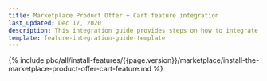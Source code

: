 ```yaml
---
title: Marketplace Product Offer + Cart feature integration
last_updated: Dec 17, 2020
description: This integration guide provides steps on how to integrate the Marketplace Product Offer + Cart feature into a Spryker project.
template: feature-integration-guide-template
---
```


{% include pbc/all/install-features/{{page.version}}/marketplace/install-the-marketplace-product-offer-cart-feature.md %} <!-- To edit, see /_includes/pbc/all/install-features/202212.0/marketplace/install-the-marketplace-product-offer-cart-feature.md -->
